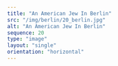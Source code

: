 ```yaml
---
title: "An American Jew In Berlin"
src: "/img/berlin/20_berlin.jpg"
alt: "An American Jew In Berlin"
sequence: 20
type: "image"
layout: "single"
orientation: "horizontal"
---
```

